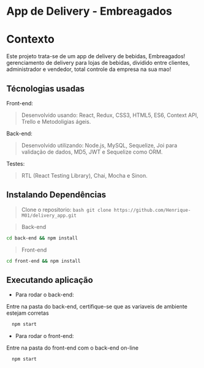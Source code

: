 # App de Delivery - Embreagados

# Contexto
Este projeto trata-se de um app de delivery de bebidas, Embreagados! gerenciamento de delivery para lojas de bebidas, dividido entre clientes, administrador e vendedor, total controle da empresa na sua mao!

## Técnologias usadas

Front-end:
> Desenvolvido usando: React, Redux, CSS3, HTML5, ES6, Context API, Trello e Metodoligias ágeis.

Back-end:
> Desenvolvido utilizando: Node.js, MySQL, Sequelize, Joi para validação de dados, MD5, JWT e Sequelize como ORM.


Testes:
> RTL (React Testing Library), Chai, Mocha e Sinon.


## Instalando Dependências

>Clone o repositorio:
    ```bash
    git clone https://github.com/Henrique-M01/delivery_app.git
    ```

> Back-end
```bash
cd back-end && npm install
``` 

> Front-end
```bash
cd front-end && npm install
``` 
## Executando aplicação

* Para rodar o back-end:

Entre na pasta do back-end, certifique-se que as variaveis de ambiente estejam corretas

  ```bash
    npm start
  ```

* Para rodar o front-end:

Entre na pasta do front-end com o back-end on-line

  ```bash
    npm start
  ```
